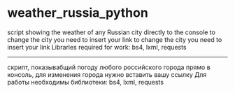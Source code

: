 # weather_russia_python
script showing the weather of any Russian city directly to the console to change the city you need to insert your link to change the city you need to insert your link
Libraries required for work: bs4, lxml, requests
__________________________________________________________________________________
скрипт, показывабщий погоду любого российского города прямо в консоль, для изменения города нужно вставить вашу ссылку
Для работы необходимы библиотеки: bs4, lxml, requests
